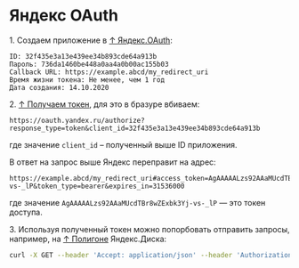 # Яндекс OAuth

1\. Создаем приложение в [↑ Яндекс.OAuth](https://oauth.yandex.ru):

```text
ID: 32f435e3a13e439ee34b893cde64a913b
Пароль: 736da1460be448a0aa4a0b00ac155b03
Callback URL: https://example.abcd/my_redirect_uri
Время жизни токена: Не менее, чем 1 год
Дата создания: 14.10.2020
```

2\. [↑ Получаем токен](https://yandex.ru/dev/oauth/doc/dg/tasks/get-oauth-token.html/), для это в бразуре вбиваем:

```text
https://oauth.yandex.ru/authorize?response_type=token&client_id=32f435e3a13e439ee34b893cde64a913b
```

где значение `client_id` – полученный выше ID приложения.

В ответ на запрос выше Яндекс переправит на адрес:

```text
https://example.abcd/my_redirect_uri#access_token=AgAAAAALzs92AAaMUcdTBr8wZExbk3Yj-vs-_lP&token_type=bearer&expires_in=31536000
```

где значение `AgAAAAALzs92AAaMUcdTBr8wZExbk3Yj-vs-_lP` — это токен доступа.

3\. Используя полученный токен можно попорбовать отправить запросы, например, на [↑ Полигоне](https://yandex.ru/dev/disk/poligon/) Яндекс.Диска:

```bash
curl -X GET --header 'Accept: application/json' --header 'Authorization: OAuth AgAAAAALzs92AAaMUcdTBr8wZExbk3Yj-vs-_lP' 'https://cloud-api.yandex.net/v1/disk'

```
